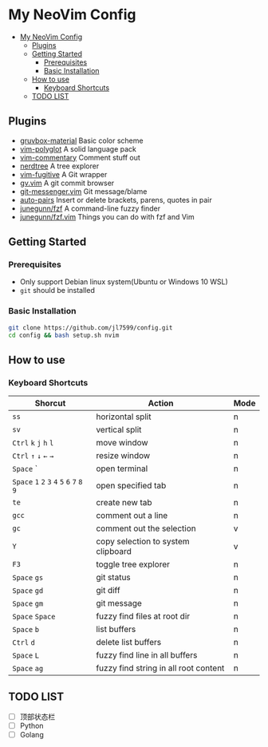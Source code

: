 # My NeoVim Config

- [My NeoVim Config](#my-neovim-config)
  - [Plugins](#plugins)
  - [Getting Started](#getting-started)
    - [Prerequisites](#prerequisites)
    - [Basic Installation](#basic-installation)
  - [How to use](#how-to-use)
    - [Keyboard Shortcuts](#keyboard-shortcuts)
  - [TODO LIST](#todo-list)

## Plugins

- [gruvbox-material](https://github.com/sainnhe/gruvbox-material) Basic color scheme
- [vim-polyglot](https://github.com/sheerun/vim-polyglot) A solid language pack
- [vim-commentary](https://github.com/tpope/vim-commentary) Comment stuff out
- [nerdtree](https://github.com/preservim/nerdtree) A tree explorer
- [vim-fugitive](https://github.com/tpope/vim-fugitive) A Git wrapper
- [gv.vim](https://github.com/junegunn/gv.vim) A git commit browser
- [git-messenger.vim](https://github.com/rhysd/git-messenger.vim) Git message/blame
- [auto-pairs](https://github.com/jiangmiao/auto-pairs) Insert or delete brackets, parens, quotes in pair
- [junegunn/fzf](https://github.com/junegunn/fzf) A command-line fuzzy finder
- [junegunn/fzf.vim](https://github.com/junegunn/fzf.vim) Things you can do with fzf and Vim

## Getting Started

### Prerequisites

- Only support Debian linux system(Ubuntu or Windows 10 WSL)
- `git` should be installed

### Basic Installation

```bash
git clone https://github.com/jl7599/config.git
cd config && bash setup.sh nvim
```

## How to use

### Keyboard Shortcuts

| Shorcut                                     | Action                                | Mode |
| ------------------------------------------- | ------------------------------------- | ---- |
| `ss`                                        | horizontal split                      | n    |
| `sv`                                        | vertical split                        | n    |
| `Ctrl` `k` `j` `h` `l`                      | move window                           | n    |
| `Ctrl` `↑` `↓` `←` `→`                      | resize window                         | n    |
| `Space` `                                   | open terminal                         | n    |
| `Space` `1` `2` `3` `4` `5` `6` `7` `8` `9` | open specified tab                    | n    |
| `te`                                        | create new tab                        | n    |
| `gcc`                                       | comment out a line                    | n    |
| `gc`                                        | comment out the selection             | v    |
| `Y`                                         | copy selection to system clipboard    | v    |
| `F3`                                        | toggle tree explorer                  | n    |
| `Space` `gs`                                | git status                            | n    |
| `Space` `gd`                                | git diff                              | n    |
| `Space` `gm`                                | git message                           | n    |
| `Space` `Space`                             | fuzzy find files at root dir          | n    |
| `Space` `b`                                 | list buffers                          | n    |
| `Ctrl` `d`                                  | delete list buffers                   | n    |
| `Space` `L`                                 | fuzzy find line in all buffers        | n    |
| `Space` `ag`                                | fuzzy find string in all root content | n    |

## TODO LIST

- [ ] 顶部状态栏
- [ ] Python
- [ ] Golang
